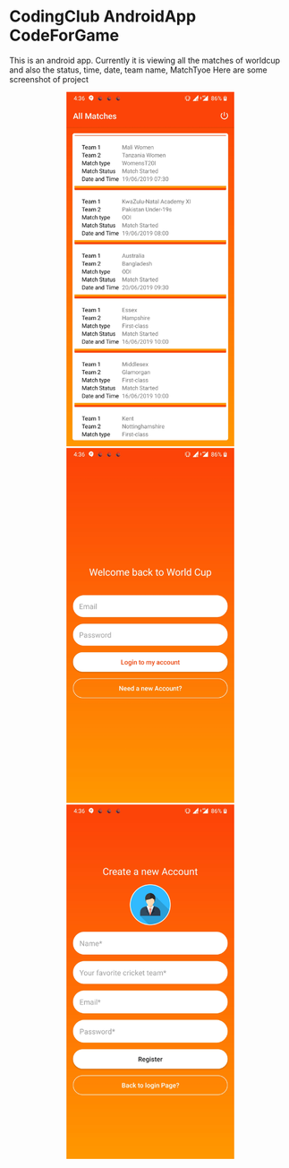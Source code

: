 # CodingClub AndroidApp CodeForGame
This is an android app. Currently it is viewing all the matches of worldcup and also the status,
time, 
date,
team name,
MatchTyoe
Here are some screenshot of project

<p align="center">
  <img src="https://github.com/mohan2106/images/blob/master/Screenshot_20190620-163646.jpg" width="300" title="All Match">
  <img src="https://github.com/mohan2106/images/blob/master/Screenshot_20190620-163653.jpg" width="300" alt="Sign In">
  <img src="https://github.com/mohan2106/images/blob/master/Screenshot_20190620-163659.jpg" width="300" alt="Sign Up">
</p>
